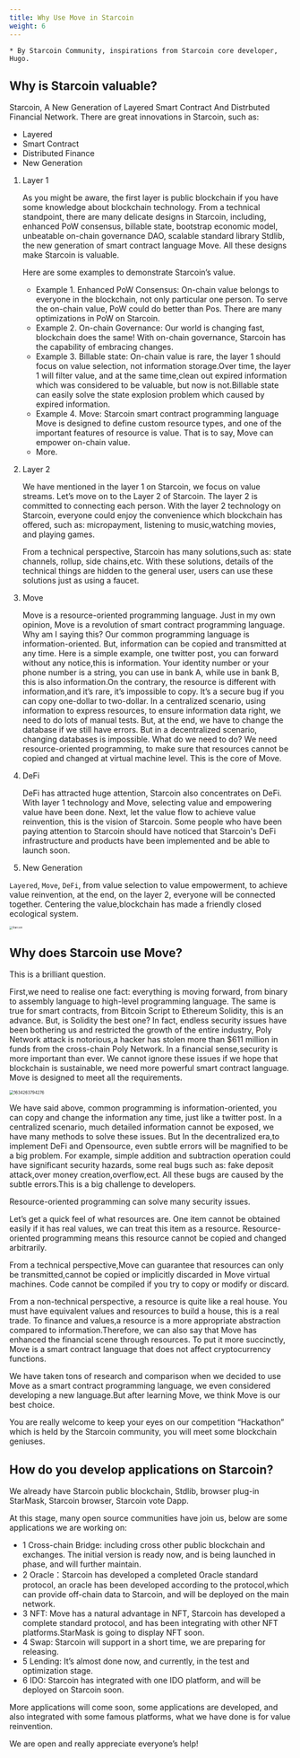 ```yaml
---
title: Why Use Move in Starcoin
weight: 6
---
```


```
* By Starcoin Community, inspirations from Starcoin core developer, Hugo. 
```



## Why is Starcoin valuable?

Starcoin, A New Generation of Layered Smart Contract And Distrbuted Financial Network. There are great innovations in Starcoin, such as:

* Layered
* Smart Contract
* Distributed Finance
* New Generation

1. Layer 1

   As you might be aware, the first layer is public blockchain if you have some knowledge about blockchain technology. From a technical standpoint, there are many delicate designs in Starcoin, including, enhanced PoW consensus, billable state, bootstrap economic model, unbeatable on-chain governance DAO, scalable standard library Stdlib, the new generation of smart contract language Move. All these designs make Starcoin is valuable.

   Here are some examples to demonstrate Starcoin’s value.

   * Example 1. Enhanced PoW Consensus: On-chain value belongs to everyone in the blockchain, not only particular one person. To serve the on-chain value, PoW could do better than Pos. There are many optimizations in PoW on Starcoin.
   * Example 2. On-chain Governance: Our world is changing fast, blockchain does the same! With on-chain governance, Starcoin has the capability of embracing changes.
   * Example 3. Billable state: On-chain value is rare, the layer 1 should focus on value selection, not information storage.Over time, the layer 1 will filter value, and at the same time,clean out expired information which was considered to be valuable, but now is not.Billable state can easily solve the state explosion problem which caused by expired information.
   * Example 4. Move: Starcoin smart contract programming language Move is designed to define custom resource types, and one of the important features of resource is value. That is to say, Move can empower on-chain value.
   * More.

2. Layer 2

   We have mentioned in the layer 1 on Starcoin, we focus on value streams. Let’s move on to the Layer 2 of Starcoin. The layer 2 is committed to connecting each person. With the layer 2 technology on Starcoin, everyone could enjoy the convenience which blockchain has offered, such as: micropayment, listening to music,watching movies, and playing games.

   From a technical perspective, Starcoin has many solutions,such as: state channels, rollup, side chains,etc. With these solutions, details of the technical things are hidden to the general user, users can use these solutions just as using a faucet.

3. Move

   Move is a resource-oriented programming language. Just in my own opinion, Move is a revolution of smart contract programming language. Why am I saying this? Our common programming language is information-oriented. But, information can be copied and transmitted at any time. Here is a simple example, one twitter post, you can forward without any notice,this is information. Your identity number or your phone number is a string, you can use in bank A, while use in bank B, this is also information.On the contrary, the resource is different with information,and it’s rare, it’s impossible to copy. It’s a secure bug if you can copy one-dollar to two-dollar. In a centralized scenario, using information to express resources, to ensure information data right, we need to do lots of manual tests. But, at the end, we have to change the database if we still have errors. But in a decentralized scenario, changing databases is impossible. What do we need to do? We need resource-oriented programming, to make sure that resources cannot be copied and changed at virtual machine level. This is the core of Move.

4. DeFi

   DeFi has attracted huge attention, Starcoin also concentrates on DeFi. With layer 1 technology and Move, selecting value and empowering value have been done. Next, let the value flow to achieve value reinvention, this is the vision of Starcoin.
Some people who have been paying attention to Starcoin should have noticed that Starcoin's DeFi infrastructure and products have been implemented and be able to launch soon. 
   
5. New Generation

`Layered`, `Move`, `DeFi`, from value selection to value empowerment, to achieve value reinvention, at the end, on the layer 2, everyone will be connected together. Centering the value,blockchain has made a friendly closed ecological system.

<img src="https://tva1.sinaimg.cn/large/008i3skNly1guic2vy8xvj60m00kuq3w02.jpg" alt="Starcoin" style="zoom:33%;" />



## Why does Starcoin use Move?

This is a brilliant question.

First,we need to realise one fact: everything is moving forward, from binary to  assembly language to high-level programming language. The same is true for smart contracts, from Bitcoin Script to Ethereum Solidity, this is an advance. But, is Solidity the best one? In fact, endless security issues have been bothering us and restricted the growth of the entire industry, Poly Network attack is notorious,a hacker has stolen more than $611 million in funds from the cross-chain Poly Network. In a financial sense,security is more important than ever. We cannot ignore these issues if we hope that blockchain is sustainable, we need more powerful smart contract language. Move is designed to meet all the requirements.

<img src="https://tva1.sinaimg.cn/large/008i3skNly1gvfrutdahkj60my0c23yw02.jpg" alt="1634263794276" style="zoom:50%;" />

We have said above, common programming is information-oriented, you can copy and change the information any time, just like a twitter post. In a centralized scenario, much detailed information cannot be exposed, we have many methods to solve these issues. But In the decentralized era,to implement DeFi and Opensource, even subtle errors will be magnified to be a big problem. For example, simple addition and subtraction operation could have significant security hazards, some real bugs such as: fake deposit attack,over money creation,overflow,ect. All these bugs are caused by the subtle errors.This is a big challenge to developers.

Resource-oriented programming can solve many security issues.

Let’s get a quick feel of what resources are. One item cannot be obtained easily if it has real values, we can treat this item as a resource. Resource-oriented programming means this resource cannot be copied and changed arbitrarily.

From a technical perspective,Move can guarantee that resources can only be transmitted,cannot be copied or implicitly discarded in Move virtual machines. Code cannot be compiled if you try to copy or modify or discard. 

From a non-technical perspective, a resource is quite like a real house. You must have equivalent values and resources to build a house, this is a real trade. To finance and values,a resource is a more appropriate abstraction compared to information.Therefore, we can also say that Move has enhanced the financial scene through resources. To put it more succinctly, Move is a smart contract language that does not affect cryptocurrency functions.

We have taken tons of research and comparison when we decided to use Move as a smart contract programming language, we even considered developing a new language.But after learning Move, we think Move is our best choice.

You are really welcome to keep your eyes on our competition “Hackathon” which is held by the Starcoin community, you will meet some blockchain geniuses.



## How do you develop applications on Starcoin?

We already have Starcoin public blockchain, Stdlib, browser plug-in StarMask, Starcoin browser, Starcoin vote Dapp.

At this stage, many open source communities have join us, below are some applications we are working on:

* 1 Cross-chain Bridge: including cross other public blockchain and exchanges. The initial version is ready now, and is being launched in phase, and will further maintain.
* 2 Oracle：Starcoin has developed a completed Oracle standard protocol, an oracle has been developed according to the protocol,which can provide off-chain data to Starcoin, and will be deployed on the main network.
* 3 NFT: Move has a natural advantage in NFT, Starcoin has developed a complete standard protocol, and has been integrating with other NFT platforms.StarMask is going to display NFT soon.
* 4 Swap: Starcoin will support in a short time, we are preparing for releasing.
* 5 Lending: It’s almost done now, and currently, in the test and optimization stage.
* 6 IDO: Starcoin has integrated with one IDO platform, and will be deployed on Starcoin soon.

More applications will come soon, some applications are developed, and also integrated with some famous platforms, what we have done is for value reinvention.

We are open and really appreciate everyone’s help! 